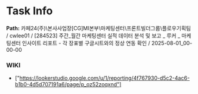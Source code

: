 # Task Info

**Path:** 카페24(주)\본사사업장\[CG]MI본부\마케팅센터\프론트빌더그룹\플로우기획팀 / cwlee01 / [284523] 주간_월간 마케팅센터 실적 데이터 분석 및 보고 _ 루커 _ 마케팅센터 인사이트 리포트 - 각 장표별 구글시트와의 정상 연동 확인 / 2025-08-01_00-00-00

### WIKI
- ["https://lookerstudio.google.com/u/1/reporting/4f767930-d5c2-4ac6-b1b0-4d5d707191a6/page/p_oz52zoqxnd"]

